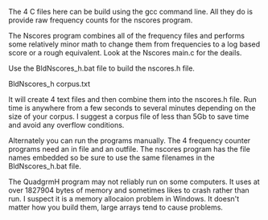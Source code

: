 The 4 C files here can be build using the gcc command line.
All they do is provide raw frequency counts for the nscores program.


The Nscores program combines all of the frequency files and performs some
relatively minor math to change them from frequencies to a log based score
or a rough equivalent. Look at the Nscores main.c for the deails.

Use the BldNscores_h.bat file to build the nscores.h file.

BldNscores_h corpus.txt

It will create 4 text files and then combine them into the nscores.h file.
Run time is anywhere from a few seconds to several minutes depending on
the size of your corpus. I suggest a corpus file of less than 5Gb to
save time and avoid any overflow conditions.

Alternately you can run the programs manually. The 4 frequency counter
programs need an in file and an outfile. The nscores program has
the file names embedded so be sure to use the same filenames in the
BldNscores_h.bat file.

The QuadgrmH program may not reliably run on some computers. It uses
at over 1827904 bytes of memory and sometimes likes to crash rather than run. I suspect
it is a memory allocaion problem in Windows. It doesn't matter how you
build them, large arrays tend to cause problems.
